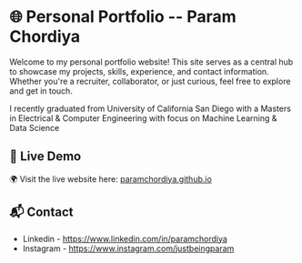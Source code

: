 # 🌐 Personal Portfolio -- Param Chordiya

Welcome to my personal portfolio website! This site serves as a central hub to showcase my projects, skills, experience, and contact information. Whether you're a recruiter, collaborator, or just curious, feel free to explore and get in touch.

I recently graduated from University of California San Diego with a Masters in Electrical & Computer Engineering with focus on Machine Learning & Data Science

## 🚀 Live Demo

🌍 Visit the live website here: [paramchordiya.github.io](https://paramchordiya.github.io)

## 📬 Contact

- Linkedin - https://www.linkedin.com/in/paramchordiya
- Instagram - https://www.instagram.com/justbeingparam

